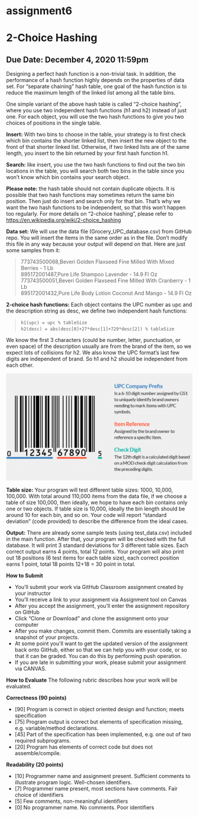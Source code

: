 # assignment6
# 2-Choice Hashing
## Due Date: December 4, 2020 11:59pm

Designing a perfect hash function is a non-trivial task. In addition, the performance of a hash function highly depends on the properties of data set. For “separate chaining” hash table, one goal of the hash function is to reduce the maximum length of the linked list among all the table bins.

One simple variant of the above hash table is called “2-choice hashing”, where you use two independent hash functions (h1 and h2) instead of just one. For each object, you will use the two hash functions to give you two choices of positions in the single table. 

**Insert:** With two bins to choose in the table, your strategy is to first check which bin contains the shorter linked list, then insert the new object to the front of that shorter linked list. Otherwise, if two linked lists are of the same length, you insert to the bin returned by your first hash function h1.

**Search:** like insert, you use the two hash functions to find out the two bin locations in the table, you will search both two bins in the table since you won’t know which bin contains your search object. 

**Please note:** the hash table should not contain duplicate objects.
It is possible that two hash functions may sometimes return the same bin position. Then just do insert and search only for that bin. That’s why we want the two hash functions to be independent, so that this won’t happen too regularly. 
For more details on “2-choice hashing”, please refer to https://en.wikipedia.org/wiki/2-choice_hashing

**Data set:** We will use the data file (Grocery_UPC_database.csv) from GitHub repo. You will insert the items in the same order as in the file. Don’t modify this file in any way because your output will depend on that. Here are just some samples from it:

> 773743500068,Beveri Golden Flaxseed Fine Milled With Mixed Berries - 1 Lb   
> 895172001487,Pure Life Shampoo Lavender - 14.9 Fl Oz   
> 773743500051,Beveri Golden Flaxseed Fine Milled With Cranberry - 1 Lb   
> 895172001432,Pure Life Body Lotion Coconut And Mango - 14.9 Fl Oz  


**2-choice hash functions:** Each object contains the UPC number as upc and the description string as desc, we define two independent hash functions:

> `h1(upc) = upc % tableSize `    
> `h2(desc) = abs(desc[0]+27*desc[1]+729*desc[2]) % tableSize`     

We know the first 3 characters (could be number, letter, punctuation, or even space) of the description usually are from the brand of the item, so we expect lots of collisions for h2. We also know the UPC format’s last few digits are independent of brand. So h1 and h2 should be independent from each other. 

![UPC](upc.png)

**Table size:** Your program will test different table sizes: 1000, 10,000, 100,000. With total around 110,000 items from the data file, if we choose a table of size 100,000, then ideally, we hope to have each bin contains only one or two objects. If table size is 10,000, ideally the bin length should be around 10 for each bin, and so on. Your code will report “standard deviation” (code provided) to describe the difference from the ideal cases.

**Output:**
There are already some sample tests (using test_data.csv) included in the main function. After that, your program will be checked with the full database. It will print 3 standard deviations for 3 different table sizes. Each correct output earns 4 points, total 12 points.
Your program will also print out 18 positions (6 test items for each table size), each correct position earns 1 point, total 18 points
12+18 = 30 point in total.

**How to Submit**
-	You’ll submit your work via GitHub Classroom assignment created by your instructor
-	You’ll receive a link to your assignment via Assignment tool on Canvas
-	After you accept the assignment, you’ll enter the assignment repository on GitHub
-	Click “Clone or Download” and clone the assignment onto your computer
-	After you make changes, commit them. Commits are essentially taking a snapshot of your projects.
-	At some point you'll want to get the updated version of the assignment back onto GitHub, either so that we can help you with your code, or so that it can be graded. You can do this by performing push operation.
-	If you are late in submitting your work, please submit your assignment via CANVAS.

**How to Evaluate**
The following rubric describes how your work will be evaluated. 

**Correctness (90 points)**
-	[90] Program is correct in object oriented design and function; meets specification
-	[75] Program output is correct but elements of specification missing, e.g. variable/method declarations.
-	[45] Part of the specification has been implemented, e.g. one out of two required subprograms.
-	[20] Program has elements of correct code but does not assemble/compile.

**Readability (20 points)**
-	[10] Programmer name and assignment present. Sufficient comments to illustrate program logic. Well-chosen identifiers.
-	[7] Programmer name present, most sections have comments. Fair choice of identifiers
-	[5] Few comments, non-meaningful identifiers
-	[0] No programmer name. No comments. Poor identifiers
